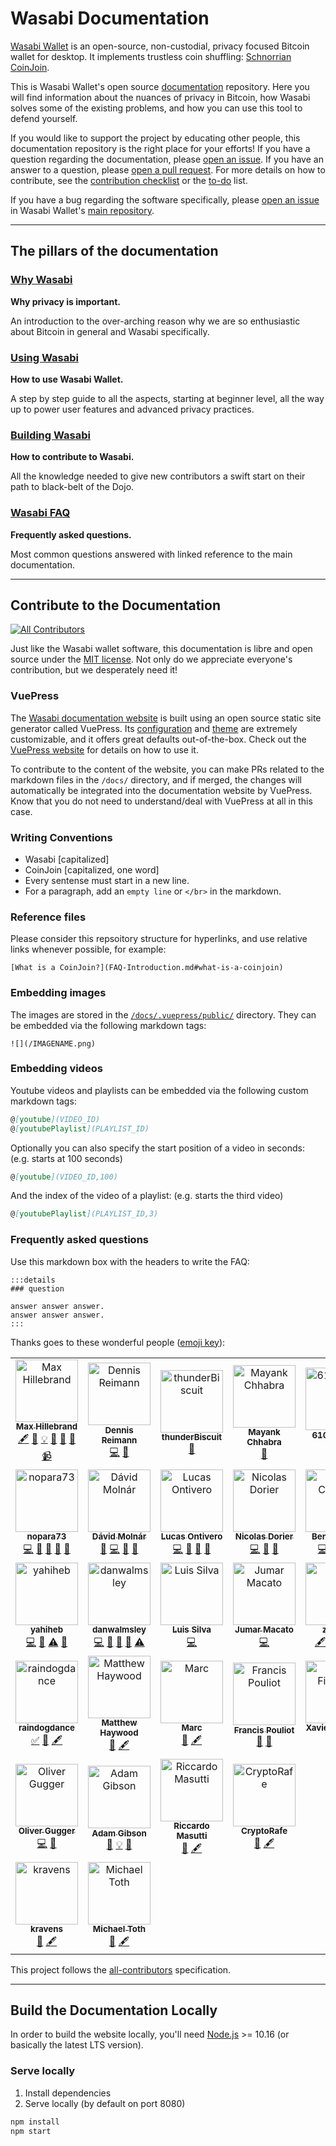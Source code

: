 # Wasabi Documentation

[Wasabi Wallet](https://wasabiwallet.io) is an open-source, non-custodial, privacy focused Bitcoin wallet for desktop.
It implements trustless coin shuffling: [Schnorrian CoinJoin](https://github.com/nopara73/ZeroLink/).

This is Wasabi Wallet's open source [documentation](https://docs.wasabiwallet.io) repository.
Here you will find information about the nuances of privacy in Bitcoin, how Wasabi solves some of the existing problems, and how you can use this tool to defend yourself.

If you would like to support the project by educating other people, this documentation repository is the right place for your efforts!
If you have a question regarding the documentation, please [open an issue](https://github.com/zkSNACKs/WasabiDoc/issues).
If you have an answer to a question, please [open a pull request](https://github.com/zkSNACKs/WasabiDoc/pulls).
For more details on how to contribute, see the [contribution checklist](https://docs.wasabiwallet.io/building-wasabi/ContributionChecklist.html) or the [to-do](https://docs.wasabiwallet.io/building-wasabi/ToDo.html) list.

If you have a bug regarding the software specifically, please [open an issue](https://github.com/zkSNACKs/WalletWasabi/issues/new/choose) in Wasabi Wallet's [main repository](https://github.com/zkSNACKs/WalletWasabi).

---

## The pillars of the documentation

### [Why Wasabi](https://github.com/zkSNACKs/WasabiDoc/tree/master/docs/why-wasabi/)

**Why privacy is important.**

An introduction to the over-arching reason why we are so enthusiastic about Bitcoin in general and Wasabi specifically.

### [Using Wasabi](https://github.com/zkSNACKs/WasabiDoc/tree/master/docs/using-wasabi/)

**How to use Wasabi Wallet.**

A step by step guide to all the aspects, starting at beginner level, all the way up to power user features and advanced privacy practices.

### [Building Wasabi](https://github.com/zkSNACKs/WasabiDoc/tree/master/docs/building-wasabi/)

**How to contribute to Wasabi.**

All the knowledge needed to give new contributors a swift start on their path to black-belt of the Dojo.

### [Wasabi FAQ](https://github.com/zkSNACKs/WasabiDoc/tree/master/docs/FAQ/)

**Frequently asked questions.**

Most common questions answered with linked reference to the main documentation.

---

## Contribute to the Documentation

[![All Contributors](https://img.shields.io/badge/all_contributors-27-orange.svg?style=flat-square)](#contributors)

Just like the Wasabi wallet software, this documentation is libre and open source under the [MIT license](LICENSE).
Not only do we appreciate everyone's contribution, but we desperately need it!

### VuePress

The [Wasabi documentation website](https://docs.wasabiwallet.io) is built using an open source static site generator called VuePress.
Its [configuration](https://github.com/zkSNACKs/WasabiDoc/blob/master/docs/.vuepress/config.js) and [theme](https://github.com/zkSNACKs/WasabiDoc/tree/master/docs/.vuepress/styles) are extremely customizable, and it offers great defaults out-of-the-box.
Check out the [VuePress website](https://v1.vuepress.vuejs.org/) for details on how to use it.

To contribute to the content of the website, you can make PRs related to the markdown files in the `/docs/` directory, and if merged, the changes will automatically be integrated into the documentation website by VuePress.
Know that you do not need to understand/deal with VuePress at all in this case.

### Writing Conventions

- Wasabi [capitalized]
- CoinJoin [capitalized, one word]
- Every sentense must start in a new line.
- For a paragraph, add an `empty line` or `</br>` in the markdown.

### Reference files

Please consider this repsoitory structure for hyperlinks, and use relative links whenever possible, for example:

```
[What is a CoinJoin?](FAQ-Introduction.md#what-is-a-coinjoin)
```

### Embedding images

The images are stored in the [`/docs/.vuepress/public/`](https://github.com/zkSNACKs/WasabiDoc/tree/master/docs/.vuepress/public) directory.
They can be embedded via the following markdown tags:

```
![](/IMAGENAME.png)
```

### Embedding videos

Youtube videos and playlists can be embedded via the following custom markdown tags:

```md
@[youtube](VIDEO_ID)
@[youtubePlaylist](PLAYLIST_ID)
```

Optionally you can also specify the start position of a video in seconds: (e.g. starts at 100 seconds)

```md
@[youtube](VIDEO_ID,100)
```

And the index of the video of a playlist: (e.g. starts the third video)

```md
@[youtubePlaylist](PLAYLIST_ID,3)
```

### Frequently asked questions

Use this markdown box with the headers to write the FAQ:
```
:::details
### question

answer answer answer.
answer answer answer.
:::
```

Thanks goes to these wonderful people ([emoji key](https://allcontributors.org/docs/en/emoji-key)):

<!-- ALL-CONTRIBUTORS-LIST:START - Do not remove or modify this section -->
<!-- prettier-ignore -->
<table>
  <tr>
    <td align="center"><a href="http://towardsliberty.com"><img src="https://avatars1.githubusercontent.com/u/30683012?v=4" width="100px;" alt="Max Hillebrand"/><br /><sub><b>Max Hillebrand</b></sub></a><br /><a href="#content-MaxHillebrand" title="Content">🖋</a> <a href="https://github.com/zkSNACKs/WasabiDoc/commits?author=MaxHillebrand" title="Documentation">📖</a> <a href="#example-MaxHillebrand" title="Examples">💡</a> <a href="#maintenance-MaxHillebrand" title="Maintenance">🚧</a> <a href="#projectManagement-MaxHillebrand" title="Project Management">📆</a> <a href="#review-MaxHillebrand" title="Reviewed Pull Requests">👀</a> <a href="#video-MaxHillebrand" title="Videos">📹</a></td>
    <td align="center"><a href="https://dennisreimann.de"><img src="https://avatars2.githubusercontent.com/u/886?v=4" width="100px;" alt="Dennis Reimann"/><br /><sub><b>Dennis Reimann</b></sub></a><br /><a href="https://github.com/zkSNACKs/WasabiDoc/commits?author=dennisreimann" title="Code">💻</a> <a href="#design-dennisreimann" title="Design">🎨</a></td>
    <td align="center"><a href="http://thunder-development.org"><img src="https://avatars2.githubusercontent.com/u/39974688?v=4" width="100px;" alt="thunderBiscuit"/><br /><sub><b>thunderBiscuit</b></sub></a><br /><a href="#ideas-thunderBiscuit" title="Ideas, Planning, & Feedback">🤔</a></td>
    <td align="center"><a href="http://mayank.ch"><img src="https://avatars1.githubusercontent.com/u/10330103?v=4" width="100px;" alt="Mayank Chhabra"/><br /><sub><b>Mayank Chhabra</b></sub></a><br /><a href="#design-mayankchhabra" title="Design">🎨</a></td>
    <td align="center"><a href="https://github.com/6102bitcoin"><img src="https://avatars0.githubusercontent.com/u/42300012?v=4" width="100px;" alt="6102bitcoin"/><br /><sub><b>6102bitcoin</b></sub></a><br /><a href="#ideas-6102bitcoin" title="Ideas, Planning, & Feedback">🤔</a> <a href="#content-6102bitcoin" title="Content">🖋</a></td>
  </tr>
  <tr>
    <td align="center"><a href="https://github.com/nopara73"><img src="https://avatars0.githubusercontent.com/u/9156103?v=4" width="100px;" alt="nopara73"/><br /><sub><b>nopara73</b></sub></a><br /><a href="https://github.com/zkSNACKs/WasabiDoc/commits?author=nopara73" title="Code">💻</a> <a href="#ideas-nopara73" title="Ideas, Planning, & Feedback">🤔</a> <a href="#maintenance-nopara73" title="Maintenance">🚧</a> <a href="#review-nopara73" title="Reviewed Pull Requests">👀</a> <a href="#talk-nopara73" title="Talks">📢</a></td>
    <td align="center"><a href="https://github.com/molnard"><img src="https://avatars2.githubusercontent.com/u/9844978?v=4" width="100px;" alt="Dávid Molnár"/><br /><sub><b>Dávid Molnár</b></sub></a><br /><a href="#blog-molnard" title="Blogposts">📝</a> <a href="https://github.com/zkSNACKs/WasabiDoc/commits?author=molnard" title="Code">💻</a> <a href="#review-molnard" title="Reviewed Pull Requests">👀</a> <a href="#maintenance-molnard" title="Maintenance">🚧</a></td>
    <td align="center"><a href="http://geeks.ms/blogs/lontivero"><img src="https://avatars1.githubusercontent.com/u/127973?v=4" width="100px;" alt="Lucas Ontivero"/><br /><sub><b>Lucas Ontivero</b></sub></a><br /><a href="https://github.com/zkSNACKs/WasabiDoc/commits?author=lontivero" title="Code">💻</a> <a href="#review-lontivero" title="Reviewed Pull Requests">👀</a> <a href="#maintenance-lontivero" title="Maintenance">🚧</a> <a href="#projectManagement-lontivero" title="Project Management">📆</a></td>
    <td align="center"><a href="http://nicolas-dorier.com/"><img src="https://avatars0.githubusercontent.com/u/3020646?v=4" width="100px;" alt="Nicolas Dorier"/><br /><sub><b>Nicolas Dorier</b></sub></a><br /><a href="https://github.com/zkSNACKs/WasabiDoc/commits?author=NicolasDorier" title="Code">💻</a> <a href="#ideas-NicolasDorier" title="Ideas, Planning, & Feedback">🤔</a> <a href="#review-NicolasDorier" title="Reviewed Pull Requests">👀</a></td>
    <td align="center"><a href="https://lightning-rod.net/"><img src="https://avatars3.githubusercontent.com/u/15256660?v=4" width="100px;" alt="Ben Carman"/><br /><sub><b>Ben Carman</b></sub></a><br /><a href="https://github.com/zkSNACKs/WasabiDoc/commits?author=benthecarman" title="Code">💻</a> <a href="https://github.com/zkSNACKs/WasabiDoc/issues?q=author%3Abenthecarman" title="Bug reports">🐛</a> <a href="#review-benthecarman" title="Reviewed Pull Requests">👀</a> <a href="#design-benthecarman" title="Design">🎨</a></td>
  </tr>
  <tr>
    <td align="center"><a href="https://github.com/yahiheb"><img src="https://avatars0.githubusercontent.com/u/52379387?v=4" width="100px;" alt="yahiheb"/><br /><sub><b>yahiheb</b></sub></a><br /><a href="https://github.com/zkSNACKs/WasabiDoc/commits?author=yahiheb" title="Code">💻</a> <a href="#review-yahiheb" title="Reviewed Pull Requests">👀</a> <a href="https://github.com/zkSNACKs/WasabiDoc/commits?author=yahiheb" title="Tests">⚠️</a> <a href="https://github.com/zkSNACKs/WasabiDoc/issues?q=author%3Ayahiheb" title="Bug reports">🐛</a></td>
    <td align="center"><a href="https://github.com/danwalmsley"><img src="https://avatars3.githubusercontent.com/u/4672627?v=4" width="100px;" alt="danwalmsley"/><br /><sub><b>danwalmsley</b></sub></a><br /><a href="https://github.com/zkSNACKs/WasabiDoc/commits?author=danwalmsley" title="Code">💻</a> <a href="#review-danwalmsley" title="Reviewed Pull Requests">👀</a> <a href="#design-danwalmsley" title="Design">🎨</a> <a href="#ideas-danwalmsley" title="Ideas, Planning, & Feedback">🤔</a> <a href="https://github.com/zkSNACKs/WasabiDoc/commits?author=danwalmsley" title="Tests">⚠️</a></td>
    <td align="center"><a href="https://github.com/varsnotwars"><img src="https://avatars0.githubusercontent.com/u/20197359?v=4" width="100px;" alt="Luis Silva"/><br /><sub><b>Luis Silva</b></sub></a><br /><a href="https://github.com/zkSNACKs/WasabiDoc/commits?author=varsnotwars" title="Code">💻</a></td>
    <td align="center"><a href="https://github.com/jmacato"><img src="https://avatars0.githubusercontent.com/u/16554748?v=4" width="100px;" alt="Jumar Macato"/><br /><sub><b>Jumar Macato</b></sub></a><br /><a href="https://github.com/zkSNACKs/WasabiDoc/commits?author=jmacato" title="Code">💻</a></td>
    <td align="center"><a href="https://github.com/Zolgarr"><img src="https://avatars2.githubusercontent.com/u/42039790?v=4" width="100px;" alt="zolgarr"/><br /><sub><b>zolgarr</b></sub></a><br /><a href="#content-zolgarr" title="Content">🖋</a> <a href="https://github.com/zkSNACKs/WasabiDoc/commits?author=zolgarr" title="Documentation">📖</a> <a href="#video-zolgarr" title="Videos">📹</a> <a href="#tutorial-zolgarr" title="Tutorials">✅</a></td>
  </tr>
  <tr>
    <td align="center"><a href="https://github.com/raindogdance"><img src="https://avatars2.githubusercontent.com/u/35657440?v=4" width="100px;" alt="raindogdance"/><br /><sub><b>raindogdance</b></sub></a><br /><a href="#tutorial-raindogdance" title="Tutorials">✅</a> <a href="https://github.com/zkSNACKs/WasabiDoc/commits?author=raindogdance" title="Documentation">📖</a> <a href="#content-raindogdance" title="Content">🖋</a></td>
    <td align="center"><a href="https://twitter.com/wintercooled"><img src="https://avatars1.githubusercontent.com/u/25693053?v=4" width="100px;" alt="Matthew Haywood"/><br /><sub><b>Matthew Haywood</b></sub></a><br /><a href="https://github.com/zkSNACKs/WasabiDoc/commits?author=wintercooled" title="Documentation">📖</a> <a href="#content-wintercooled" title="Content">🖋</a></td>
    <td align="center"><a href="https://github.com/Mixelated"><img src="https://avatars3.githubusercontent.com/u/11422373?v=4" width="100px;" alt="Marc"/><br /><sub><b>Marc</b></sub></a><br /><a href="https://github.com/zkSNACKs/WasabiDoc/commits?author=Mixelated" title="Documentation">📖</a> <a href="#content-Mixelated" title="Content">🖋</a></td>
    <td align="center"><a href="http://bullbitcoin.com"><img src="https://avatars3.githubusercontent.com/u/7997682?v=4" width="100px;" alt="Francis Pouliot"/><br /><sub><b>Francis Pouliot</b></sub></a><br /><a href="#business-francispouliot" title="Business development">💼</a> <a href="#ideas-francispouliot" title="Ideas, Planning, & Feedback">🤔</a></td>
    <td align="center"><a href="https://twitter.com/xavierfiechter"><img src="https://avatars0.githubusercontent.com/u/31884704?v=4" width="100px;" alt="Xavier Fiechter"/><br /><sub><b>Xavier Fiechter</b></sub></a><br /><a href="https://github.com/zkSNACKs/WasabiDoc/commits?author=xavierfiechter" title="Documentation">📖</a> <a href="#content-xavierfiechter" title="Content">🖋</a></td>
  </tr>
  <tr>
    <td align="center"><a href="https://keybase.io/guggero"><img src="https://avatars0.githubusercontent.com/u/1008879?v=4" width="100px;" alt="Oliver Gugger"/><br /><sub><b>Oliver Gugger</b></sub></a><br /><a href="https://github.com/zkSNACKs/WasabiDoc/commits?author=guggero" title="Code">💻</a> <a href="https://github.com/zkSNACKs/WasabiDoc/issues?q=author%3Aguggero" title="Bug reports">🐛</a></td>
    <td align="center"><a href="https://joinmarket.me/blog/"><img src="https://avatars2.githubusercontent.com/u/4278257?v=4" width="100px;" alt="Adam Gibson"/><br /><sub><b>Adam Gibson</b></sub></a><br /><a href="#ideas-AdamISZ" title="Ideas, Planning, & Feedback">🤔</a> <a href="#example-AdamISZ" title="Examples">💡</a> <a href="#review-AdamISZ" title="Reviewed Pull Requests">👀</a></td>
    <td align="center"><a href="https://www.riccardomasutti.com"><img src="https://avatars1.githubusercontent.com/u/46527252?v=4" width="100px;" alt="Riccardo Masutti"/><br /><sub><b>Riccardo Masutti</b></sub></a><br /><a href="https://github.com/zkSNACKs/WasabiDoc/commits?author=RiccardoMasutti" title="Documentation">📖</a> <a href="#content-RiccardoMasutti" title="Content">🖋</a></td>
    <td align="center"><a href="https://github.com/CryptoRafe"><img src="https://avatars0.githubusercontent.com/u/51679301?v=4" width="100px;" alt="CryptoRafe"/><br /><sub><b>CryptoRafe</b></sub></a><br /><a href="https://github.com/zkSNACKs/WasabiDoc/commits?author=CryptoRafe" title="Documentation">📖</a> <a href="#content-CryptoRafe" title="Content">🖋</a></td>
  </tr>
  <tr>
    <td align="center"><a href="https://github.com/kravens"><img src="https://avatars1.githubusercontent.com/u/9646902?v=4" width="100px;" alt="kravens"/><br /><sub><b>kravens</b></sub></a><br /><a href="https://github.com/zkSNACKs/WasabiDoc/commits?author=kravens" title="Documentation">📖</a> <a href="#content-kravens" title="Content">🖋</a></td>
    <td align="center"><a href="http://www.michaeltoth.me"><img src="https://avatars3.githubusercontent.com/u/1676164?v=4" width="100px;" alt="Michael Toth"/><br /><sub><b>Michael Toth</b></sub></a><br /><a href="https://github.com/zkSNACKs/WasabiDoc/commits?author=michaeltoth" title="Documentation">📖</a> <a href="#content-michaeltoth" title="Content">🖋</a></td>
  </tr>
</table>

<!-- ALL-CONTRIBUTORS-LIST:END -->

This project follows the [all-contributors](https://github.com/all-contributors/all-contributors) specification.

---

## Build the Documentation Locally

In order to build the website locally, you'll need [Node.js](https://nodejs.org/) >= 10.16 (or basically the latest LTS version).

### Serve locally

1. Install dependencies
2. Serve locally (by default on port 8080)

```bash
npm install
npm start
```
